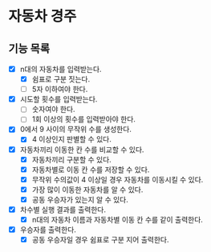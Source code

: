 # 자동차 경주

## 기능 목록

- [x] n대의 자동차를 입력받는다.
    - [x] 쉼표로 구분 짓는다.
    - [ ] 5자 이하여야 한다.
- [x] 시도할 횟수를 입력받는다.
    - [ ] 숫자여야 한다.
    - [ ] 1회 이상의 횟수를 입력받아야 한다.
- [x] 0에서 9 사이의 무작위 수를 생성한다.
    - [x] 4 이상인지 판별할 수 있다.
- [x] 자동차끼리 이동한 칸 수를 비교할 수 있다.
    - [x] 자동차끼리 구분할 수 있다.
    - [x] 자동차별로 이동 칸 수를 저장할 수 있다.
    - [x] 무작위 수의값이 4 이상일 경우 자동차를 이동시킬 수 있다.
    - [x] 가장 많이 이동한 자동차를 알 수 있다.
    - [x] 공동 우승자가 있는지 알 수 있다.
- [x] 차수별 실행 결과를 출력한다.
    - [x] n대의 자동차 이름과 자동차별 이동 칸 수를 같이 출력한다.
- [x] 우승자를 출력한다.
    - [x] 공동 우승자일 경우 쉼표로 구분 지어 출력한다.